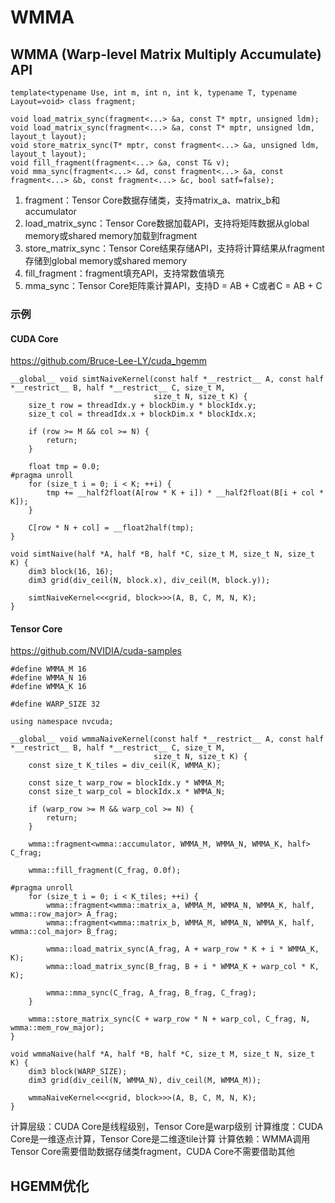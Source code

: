 
# WMMA


## WMMA (Warp-level Matrix Multiply Accumulate) API

```
template<typename Use, int m, int n, int k, typename T, typename Layout=void> class fragment;

void load_matrix_sync(fragment<...> &a, const T* mptr, unsigned ldm);
void load_matrix_sync(fragment<...> &a, const T* mptr, unsigned ldm, layout_t layout);
void store_matrix_sync(T* mptr, const fragment<...> &a, unsigned ldm, layout_t layout);
void fill_fragment(fragment<...> &a, const T& v);
void mma_sync(fragment<...> &d, const fragment<...> &a, const fragment<...> &b, const fragment<...> &c, bool satf=false);
```

1. fragment：Tensor Core数据存储类，支持matrix_a、matrix_b和accumulator
2. load_matrix_sync：Tensor Core数据加载API，支持将矩阵数据从global memory或shared memory加载到fragment
3. store_matrix_sync：Tensor Core结果存储API，支持将计算结果从fragment存储到global memory或shared memory
4. fill_fragment：fragment填充API，支持常数值填充
5. mma_sync：Tensor Core矩阵乘计算API，支持D = AB + C或者C = AB + C


###  示例

#### CUDA Core
https://github.com/Bruce-Lee-LY/cuda_hgemm

```
__global__ void simtNaiveKernel(const half *__restrict__ A, const half *__restrict__ B, half *__restrict__ C, size_t M,
                                size_t N, size_t K) {
    size_t row = threadIdx.y + blockDim.y * blockIdx.y;
    size_t col = threadIdx.x + blockDim.x * blockIdx.x;

    if (row >= M && col >= N) {
        return;
    }

    float tmp = 0.0;
#pragma unroll
    for (size_t i = 0; i < K; ++i) {
        tmp += __half2float(A[row * K + i]) * __half2float(B[i + col * K]);
    }

    C[row * N + col] = __float2half(tmp);
}

void simtNaive(half *A, half *B, half *C, size_t M, size_t N, size_t K) {
    dim3 block(16, 16);
    dim3 grid(div_ceil(N, block.x), div_ceil(M, block.y));

    simtNaiveKernel<<<grid, block>>>(A, B, C, M, N, K);
}
```

#### Tensor Core

https://github.com/NVIDIA/cuda-samples

```
#define WMMA_M 16
#define WMMA_N 16
#define WMMA_K 16

#define WARP_SIZE 32

using namespace nvcuda;

__global__ void wmmaNaiveKernel(const half *__restrict__ A, const half *__restrict__ B, half *__restrict__ C, size_t M,
                                size_t N, size_t K) {
    const size_t K_tiles = div_ceil(K, WMMA_K);

    const size_t warp_row = blockIdx.y * WMMA_M;
    const size_t warp_col = blockIdx.x * WMMA_N;

    if (warp_row >= M && warp_col >= N) {
        return;
    }

    wmma::fragment<wmma::accumulator, WMMA_M, WMMA_N, WMMA_K, half> C_frag;

    wmma::fill_fragment(C_frag, 0.0f);

#pragma unroll
    for (size_t i = 0; i < K_tiles; ++i) {
        wmma::fragment<wmma::matrix_a, WMMA_M, WMMA_N, WMMA_K, half, wmma::row_major> A_frag;
        wmma::fragment<wmma::matrix_b, WMMA_M, WMMA_N, WMMA_K, half, wmma::col_major> B_frag;

        wmma::load_matrix_sync(A_frag, A + warp_row * K + i * WMMA_K, K);
        wmma::load_matrix_sync(B_frag, B + i * WMMA_K + warp_col * K, K);

        wmma::mma_sync(C_frag, A_frag, B_frag, C_frag);
    }

    wmma::store_matrix_sync(C + warp_row * N + warp_col, C_frag, N, wmma::mem_row_major);
}

void wmmaNaive(half *A, half *B, half *C, size_t M, size_t N, size_t K) {
    dim3 block(WARP_SIZE);
    dim3 grid(div_ceil(N, WMMA_N), div_ceil(M, WMMA_M));

    wmmaNaiveKernel<<<grid, block>>>(A, B, C, M, N, K);
}
```

计算层级：CUDA Core是线程级别，Tensor Core是warp级别
计算维度：CUDA Core是一维逐点计算，Tensor Core是二维逐tile计算
计算依赖：WMMA调用Tensor Core需要借助数据存储类fragment，CUDA Core不需要借助其他


## HGEMM优化




